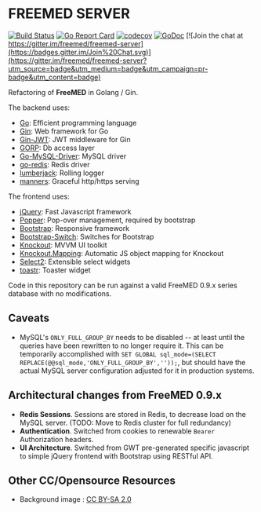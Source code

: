 # FREEMED SERVER

[![Build Status](https://secure.travis-ci.org/freemed/freemed-server.png)](http://travis-ci.org/freemed/freemed-server)
[![Go Report Card](https://goreportcard.com/badge/github.com/freemed/freemed-server)](https://goreportcard.com/report/github.com/freemed/freemed-server)
[![codecov](https://codecov.io/gh/freemed/freemed-server/branch/master/graph/badge.svg)](https://codecov.io/gh/freemed/freemed-server)
[![GoDoc](https://godoc.org/github.com/freemed/freemed-server?status.png)](https://godoc.org/github.com/freemed/freemed-server)
[![Join the chat at https://gitter.im/freemed/freemed-server](https://badges.gitter.im/Join%20Chat.svg)](https://gitter.im/freemed/freemed-server?utm_source=badge&utm_medium=badge&utm_campaign=pr-badge&utm_content=badge)

Refactoring of **FreeMED** in Golang / Gin.

The backend uses:
 * [Go](https://golang.org/): Efficient programming language
 * [Gin](https://github.com/gin-gonic/gin/): Web framework for Go
 * [Gin-JWT](https://github.com/appleboy/gin-jwt): JWT middleware for Gin
 * [GORP](http://github.com/go-gorp/gorp): Db access layer
 * [Go-MySQL-Driver](http://github.com/go-sql-driver/mysql): MySQL driver
 * [go-redis](https://github.com/go-redis/redis): Redis driver
 * [lumberjack](https://github.com/natefinch/lumberjack): Rolling logger
 * [manners](https://github.com/braintree/manners): Graceful http/https serving

The frontend uses:
 * [jQuery](https://jquery.com): Fast Javascript framework
 * [Popper](https://popper.js.org/): Pop-over management, required by bootstrap
 * [Bootstrap](http://getbootstrap.com): Responsive framework
 * [Bootstrap-Switch](http://www.bootstrap-switch.org): Switches for Bootstrap
 * [Knockout](http://knockoutjs.com/): MVVM UI toolkit
 * [Knockout.Mapping](https://github.com/SteveSanderson/knockout.mapping): Automatic JS object mapping for Knockout
 * [Select2](https://select2.org/): Extensible select widgets
 * [toastr](https://github.com/CodeSeven/toastr): Toaster widget
 
Code in this repository can be run against a valid FreeMED 0.9.x series database with no modifications.

## Caveats

 * MySQL's `ONLY_FULL_GROUP_BY` needs to be disabled -- at least until the queries have been rewritten to no longer require it. This can be temporarily accomplished with `SET GLOBAL sql_mode=(SELECT REPLACE(@@sql_mode,'ONLY_FULL_GROUP_BY',''));`, but should have the actual MySQL server configuration adjusted for it in production systems.

## Architectural changes from FreeMED 0.9.x

 * **Redis Sessions**. Sessions are stored in Redis, to decrease load on the MySQL server. (TODO: Move to Redis cluster for full redundancy)
 * **Authentication**. Switched from cookies to renewable ``Bearer`` Authorization headers.
 * **UI Architecture**. Switched from GWT pre-generated specific javascript to simple jQuery frontend with Bootstrap using RESTful API.

## Other CC/Opensource Resources

 * Background image : [CC BY-SA 2.0](https://commons.wikimedia.org/wiki/Category:Medical#/media/File:Laptop_and_stethoscope_%286123892769%29.jpg)

